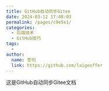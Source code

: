 ```yaml
---
title: GitHub自动同步Gitee
date: 2024-03-12 17:48:03
permalink: /pages/c9e5e1/
categories:
  - 后端技术
  - GitHub技巧
tags:
  - 
author: 
  name: 苍何
  link: https://github.com/laigeoffer
---
```

这是GitHub自动同步Gitee文档